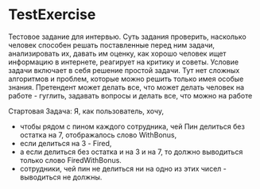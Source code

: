 # TestExercise
Тестовое задание для интервью.
Суть задания проверить, насколько человек способен решать поставленные перед ним задачи, анализировать их, давать им оценку, как хорошо человек ищет информацию в интернете, реагирует на критику и советы. Условие задачи включает в себя решение простой задачи. Тут нет сложных алгоритмов и проблем, которые можно решить только имея особые знания. Претендент может делать все, что может делать человек на работе - гуглить, задавать вопросы и делать все, что можно на работе

Стартовая Задача:
Я, как пользователь, хочу,
 * чтобы рядом с пином каждого сотрудника, чей Пин делиться без остатка на 7, отображалось слово WithBonus,
 * если делиться на 3 - Fired,
 * а если делиться без остатка и на 3 и на 7, то должно выводиться только слово FiredWithBonus.
 * сотрудники, чей пин не делиться ни на одно из этих чисел - выводиться не должны.


